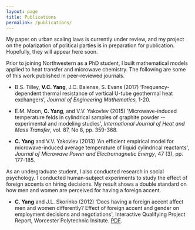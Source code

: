```yaml
---
layout: page
title: Publications
permalink: /publications/
---
```


My paper on urban scaling laws is currently under review, and my project on the polarization of political parties is in preparation for publication. Hopefully, they will appear here soon. 

Prior to joining Northwestern as a PhD student, I built mathematical models applied to heat transfer and microwave chemistry. The following are some of this work published in peer-reviewed journals. 

* B.S. Tilley, **V.C. Yang**, J.C. Baiense, S. Evans (2017) ‘Frequency-dependent thermal resistance of vertical U-tube geothermal heat exchangers’, _Journal of Engineering Mathematics_, 1-20.

* E.M. Moon, **C. Yang**, and V.V. Yakovlev (2015) 'Microwave-induced temperature felds in cylindrical samples of graphite powder -- experimental and modeling studies', _International Journal of Heat and Mass Transfer_, vol. 87, No 8, pp. 359-368.

* **C. Yang** and V.V. Yakovlev (2013) 'An efficient empirical model for microwave-induced average temperature of liquid cylindrical reactants', _Journal of Microwave Power and Electromagnetic Energy_, 47 (3), pp. 177-185.


As an undergraduate student, I also conducted research in social psychology. I conducted human-subject experiments to study the effect of foreign accents on hiring decisions. My result shows a double standard on how men and women are perceived for having a foreign accent.

* **C. Yang** and J.L. Skorinko (2012) 'Does having a foreign accent affect men and women differently? Effect of foreign accent and gender on employment decisions and negotiations', Interactive Qualifying Project Report, Worcester Polytechnic Insitute. [PDF](https://web.wpi.edu/Pubs/E-project/Available/E-project-043012-143024/unrestricted/Accent_Study_Final_Report.pdf).
